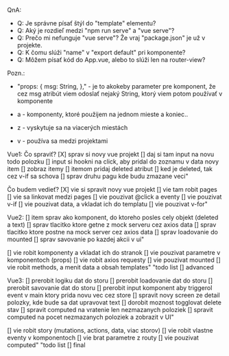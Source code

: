 QnA:
- Q: Je správne písať štýl do "template" elementu?
- Q: Aký je rozdieľ medzi "npm run serve" a "vue serve"?
- Q: Prečo mi nefunguje "vue serve"? Že vraj "package.json" je už v projekte.
- Q: K čomu slúži "name" v "export default" pri komponente?
- Q: Môžem písať kód do App.vue, alebo to slúži len na router-view?

Pozn.:
- "props: {
    msg: String,
  }," - je to akokeby parameter pre komponent, že cez msg atribút viem odoslať nejaký String, ktorý viem potom používať v komponente

- a - komponenty, ktoré použijem na jednom mieste a koniec..
- z - vyskytuje sa na viacerých miestách
- v - používa sa medzi projektami

Vue1:
Čo spraviť?
[X] sprav si novy vue projekt
[] daj si tam input na novu todo polozku
[] input si hookni na click, aby pridal do zoznamu v data novy item
[] zobraz itemy
[] itemom pridaj deleted atribut
[] ked je deleted, tak cez v-if sa schova
[] sprav druhu pagu kde budu zmazane veci"

Čo budem vedieť?
[X] vie si spravit novy vue projekt
[] vie tam robit pages
[] vie sa linkovat medzi pages
[] vie pouzivat @click a eventy
[] vie pouzivat v-if
[] vie pouzivat data, a vkladat ich do templatu
[] vie pouzivat v-for"

Vue2:
[] item sprav ako komponent, do ktoreho posles cely objekt (deleted a text)
[] sprav tlacitko ktore getne z mock serveru cez axios data
[] sprav tlacitko ktore postne na mock server cez axios data
[] sprav loadovanie do mounted
[] sprav savovanie po kazdej akcii v ui"

[] vie robit komponenty a vkladat ich do stranok
[] vie pouzivat parametre v komponentoch (props)
[] vie robit axios requesty
[] vie pouzivat mounted
[] vie robit methods, a menit data a obsah templates"	"todo list [] advanced

Vue3:
[] prerobit logiku dat do storu
[] prerobit loadovanie dat do storu
[] prerobit savovanie dat do storu
[] prerobit input komponent aby triggerol event v main ktory prida novu vec cez store
[] spravit novy screen ze detail polozky, kde bude sa dat upravovat text
[] dorobit moznost togglovat delete stav
[] spravit computed na vratenie len nezmazanych poloziek
[] spravit computed na pocet nezmazanych poloziek a zobrazit v UI"

[] vie robit story (mutations, actions, data, viac storov)
[] vie robit vlastne eventy v komponentoch
[] vie brat parametre z routy
[] vie pouzivat computed"	"todo list [] final

